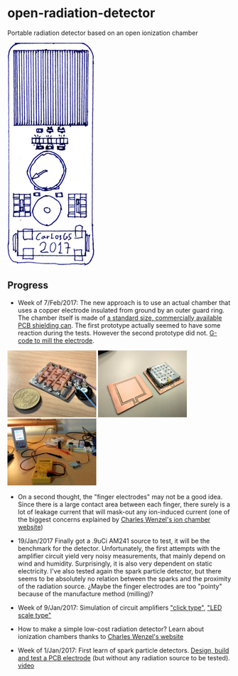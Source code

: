 # open-radiation-detector
Portable radiation detector based on an open ionization chamber

![](pictures/ORD_sketch_15jan2017.jpg)

Progress
--
- Week of 7/Feb/2017: The new approach is to use an actual chamber that uses a copper electrode insulated from ground by an outer guard ring. The chamber itself is made of [a standard size, commercially available PCB shielding can](http://www.mouser.es/Search/ProductDetail.aspx?R=BMI-S-104virtualkey64820000virtualkey739-BMI-S-104). The first prototype actually seemed to have some reaction during the tests. However the second prototype did not. [G-code to mill the electrode](http://jscut.org/jscut.html?gist=c962737e35c9f9b0445b82d079ceb10d).

<img src="pictures/it2_1stPrototype_6feb2017.jpg" height="150px"/>
<img src="pictures/it2_2ndPrototype_7feb2017.jpg" height="150px"/>
<img src="pictures/testing_it2_2ndPrototype_7feb2017.jpg" height="150px"/>

- On a second thought, the "finger electrodes" may not be a good idea. Since there is a large contact area between each finger, there surely is a lot of leakage current that will mask-out any ion-induced current (one of the biggest concerns explained by [Charles Wenzel's ion chamber website](http://www.techlib.com/science/ion.html))

- 19/Jan/2017 Finally got a .9uCi AM241 source to test, it will be the benchmark for the detector. Unfortunately, the first attempts with the amplifier circuit yield very noisy measurements, that mainly depend on wind and humidity. Surprisingly, it is also very dependent on static electricity. I've also tested again the spark particle detector, but there seems to be absolutely no relation between the sparks and the proximity of the radiation source. ¿Maybe the finger electrodes are too "pointy" because of the manufacture method (milling)?

- Week of 9/Jan/2017: Simulation of circuit amplifiers ["click type"](http://lushprojects.com/circuitjs/circuitjs.html?cct=$+1+0.000015625+31.41906602856942+68+5+50%0Ag+928+416+928+464+0%0A177+928+224+912+352+0+0.7312725129613747+0.7310030522124785+0.000049999999999999996+0.002+12%0Ac+800+320+800+384+0+0.000022000000000000003+0.7321707154576954%0Ag+800+384+800+432+0%0Ar+800+320+736+320+0+8200%0Ar+800+320+896+320+0+33000%0A211+928+352+976+304+0+1+8000+1%0Ar+928+416+928+352+0+40%0Aw+800+320+928+224+0%0Ac+880+112+880+160+0+0.000022000000000000003+6.122038321055448%0AR+880+112+832+80+0+0+40+8.4+0+0+0.5%0Ar+944+112+944+160+0+33000%0Aw+880+112+944+112+0%0Aw+880+160+944+160+0%0A162+944+160+928+224+1+2.1+1+0+0+0.01%0Aw+688+288+688+160+0%0Aw+640+160+688+160+0%0Aw+640+192+640+160+0%0Ar+272+304+336+208+0+1000000000%0Ar+640+224+640+304+0+18%0Aw+624+448+688+448+0%0Aw+736+320+688+320+0%0Ar+688+320+688+448+0+220.00000000000003%0Aw+304+336+336+448+0%0Aw+624+448+336+448+0%0Aw+592+208+336+208+0%0A174+272+368+304+304+0+200000000000+0.9851000000000001+Resistance%0Ag+624+448+624+480+0%0At+640+304+688+304+0+1+-0.1533803623127099+0.664742220730739+20000%0At+592+208+640+208+0+-1+-0.263860697764259+-0.4172092930979039+20000%0Aw+688+160+880+112+0%0Ao+7+64+0+2337+0.5846006549323611+0.023384026197294447+0+-1+0%0Ao+14+64+0+2337+1.25+0.0015625+1+-1+0%0Ao+4+1024+0+2337+5+0.0015625+2+-1+0%0Ao+21+64+0+2338+10+0.00078125+3+-1+0%0A), ["LED scale type"](http://lushprojects.com/circuitjs/circuitjs.html?cct=$+1+0.000015625+31.41906602856942+68+5+50%0Ar+784+320+784+464+0+167%0AR+432+96+384+64+0+0+40+12+0+0+0.5%0A162+720+336+720+400+1+2.35+1+0+0+0.02%0Aw+496+176+496+96+0%0Aw+432+96+496+96+0%0Aw+432+128+432+96+0%0Aw+96+272+128+384+0%0Aw+288+384+128+384+0%0Aw+384+144+128+144+0%0A174+64+304+96+240+0+100000000000+0.49010000000000004+Resistance%0Ag+432+384+432+416+0%0At+464+192+496+192+0+1+-6.516184439164558+0.5942797072286803+20000%0At+384+144+432+144+0+-1+6.075435564035981+-0.44074887512857686+20000%0Ar+432+384+288+384+0+1000%0A162+592+208+592+272+1+2.4+0+1+0+0.02%0A162+656+272+656+336+1+2.35+1+1+0+0.02%0Ag+656+464+656+496+0%0Aw+592+464+656+464+0%0Aw+592+208+784+208+0%0Ar+592+464+592+272+0+2700%0Ar+720+464+720+400+0+470%0Ar+656+464+656+336+0+1800%0Aw+592+208+496+208+0%0Aw+656+464+720+464+0%0Aw+720+464+784+464+0%0Aw+592+272+656+272+0%0Aw+656+336+720+336+0%0Aw+432+160+464+192+0%0Az+784+320+784+208+1+0.805904783+5%0A174+432+240+464+304+0+10000000+0.12380000000000002+Resistance%0Aw+432+240+432+160+0%0Aw+432+384+432+304+0%0Aw+432+304+464+272+0%0Aw+64+240+128+144+0%0Ao+22+64+0+2338+20+0.05+0+-1+0%0Ao+0+64+0+2337+5+0.05+1+-1+0%0A)

- How to make a simple low-cost radiation detector? Learn about ionization chambers thanks to [Charles Wenzel's website](http://www.techlib.com/science/ion.html)

- Week of 1/Jan/2017: First learn of spark particle detectors. [Design, build and test a PCB electrode](https://github.com/vlachoudis/bCNC/pull/480) (but without any radiation source to be tested). [video](https://www.youtube.com/watch?v=s3N2EDGwe9U)

